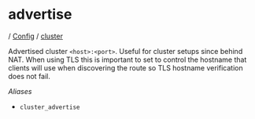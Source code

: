 # advertise

/ [Config](../..) / [cluster](..) 

Advertised cluster `<host>:<port>`. Useful for cluster setups since
behind NAT. When using TLS this is important to set to control the
hostname that clients will use when discovering the route so TLS
hostname verification does not fail.

*Aliases*
- `cluster_advertise`

